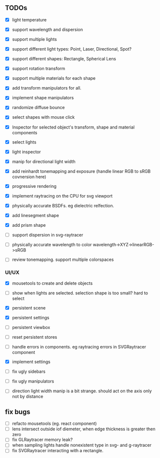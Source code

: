 ## TODOs
- [x] light temperature
- [x] support wavelength and dispersion

- [x] support multiple lights
- [x] support different light types: Point, Laser, Directional, Spot?
- [x] support different shapes: Rectangle, Spherical Lens
- [x] support rotation transform
- [x] support multiple materials for each shape
- [x] add transform manipulators for all.
- [x] implement shape manipulators
- [x] randomize diffuse bounce

- [x] select shapes with mouse click
- [x] Inspector for selected object's transform, shape and material components
- [x] select lights
- [x] light inspector
- [x] manip for directional light width
- [x] add reinhardt tonemapping and exposure (handle linear RGB to sRGB covnersion here)
- [x] progressive rendering
- [x] implement raytracing on the CPU for svg viewport
- [x] physically accurate BSDFs. eg dielectric relfection.
- [x] add linesegment shape
- [x] add prism shape

- [ ] support dispersion in svg-raytracer
- [ ] physically accurate wavelength to color wavelength->XYZ->linearRGB->sRGB
- [ ] review tonemapping. support multiple colorspaces

### UI/UX
- [x] mousetools to create and delete objects
- [ ] show when lights are selected. selection shape is too small? hard to select
- [x] persistent scene
- [x] persistent settings
- [ ] persistent viewbox
- [ ] reset persistent stores
- [ ] handle errors in components. eg raytracing errors in SVGRaytracer component
- [x] implement settings

- [ ] fix ugly sidebars
- [ ] fix ugly manipulators
- [ ] direction light width manip is a bit strange. should act on the axis only not by distance

## fix bugs
- [ ] refacto mousetools (eg. react component)
- [ ] lens intersect outside iof diemeter, when edge thickness is greater then zero
- [ ] fix GLRaytracer memory leak?
- [ ] when sampling lights handle nonexistent type in svg- and g-raytracer
- [ ] fix SVGRaytracer interacting with a rectangle.
